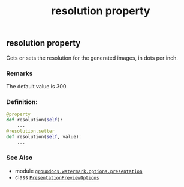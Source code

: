 ﻿---
title: resolution property
second_title: GroupDocs.Watermark for Python via .NET API References
description: 
type: docs
url: /python-net/groupdocs.watermark.options.presentation/presentationpreviewoptions/resolution/
is_root: false
weight: 70
---

## resolution property


Gets or sets the resolution for the generated images, in dots per inch.

### Remarks 


The default value is 300.
### Definition:
```python
@property
def resolution(self):
    ...
@resolution.setter
def resolution(self, value):
    ...
```

### See Also
* module [`groupdocs.watermark.options.presentation`](../../)
* class [`PresentationPreviewOptions`](/watermark/python-net/groupdocs.watermark.options.presentation/presentationpreviewoptions)
